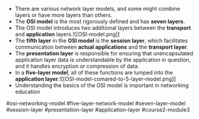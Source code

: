 - There are various network layer models, and some might combine layers or have more layers than others.
- The **OSI model** is the most rigorously defined and has **seven layers**.
- The OSI model introduces two additional layers between the **transport** and **application** layers.![[OSI-model.png]]
- The **fifth layer** in the **OSI model** is the **session layer**, which facilitates communication between **actual applications** and the **transport layer**.
- The **presentation layer** is responsible for ensuring that unencapsulated application layer data is understandable by the application in question, and it handles encryption or compression of data.
- In a **five-layer model**, all of these functions are lumped into the **application layer**.![[OSI-model-comared-to-5-layer-model.png]]
- Understanding the basics of the OSI model is important in networking education

#osi-networking-model #five-layer-network-model #seven-layer-model #session-layer #presentation-layer #application-layer #course2-module3 